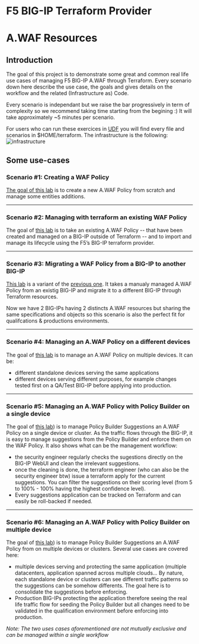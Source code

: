 # F5 BIG-IP Terraform Provider
# A.WAF Resources


## Introduction

The goal of this project is to demonstrate some great and common real life use cases of managing F5 BIG-IP A.WAF through Terraform.
Every scenario down here describe the use case, the goals and gives details on the workflow and the related (Infrastructure as) Code.

Every scenario is independant but we raise the bar progressively in term of complexity so we recommend taking time starting from the begining :) It will take approximately ~5 minutes per scenario.

For users who can run these exercices in [UDF](https://udf.f5.com) you will find every file and scenarios in $HOME/terraform. The infrastructure is the following:
![infrastructure](https://github.com/fchmainy/awaf_tf_docs/raw/main/0.Appendix/UDF-lab-architecture.jpeg)

## Some use-cases



### Scenario #1: Creating a WAF Policy

[The goal of this lab](https://github.com/fchmainy/awaf_tf_docs/tree/main/1.create) is to create a new A.WAF Policy from scratch and manage some entities additions.


------


### Scenario #2: Managing with terraform an existing WAF Policy
The goal of [this lab](https://github.com/fchmainy/awaf_tf_docs/blob/main/2.import/README.md) is to take an existing A.WAF Policy -- that have been created and managed on a BIG-IP outside of Terraform -- and to import and manage its lifecycle using the F5’s  BIG-IP terraform provider.


------


### Scenario #3: Migrating a WAF Policy from a BIG-IP to another BIG-IP
[This lab](https://github.com/fchmainy/awaf_tf_docs/tree/main/3.migrate) is a variant of the [previous one](https://github.com/fchmainy/awaf_tf_docs/blob/main/2.import). It takes a manualy managed A.WAF Policy from an existig BIG-IP and migrate it to a different BIG-IP through Terraform resources.

Now we have 2 BIG-IPs having 2 distincts A.WAF resources but sharing the same specifications and objects so this scenario is also the perfect fit for qualifcations & productions environments. 


------


### Scenario #4: Managing an A.WAF Policy on a different devices 
The goal of [this lab](https://github.com/fchmainy/awaf_tf_docs/tree/main/4.multiple) is to manage an A.WAF Policy on multiple devices. It can be:
- different standalone devices serving the same applications
- different devices serving different purposes, for example changes tested first on a QA/Test BIG-IP before applying into production.


------


### Scenario #5: Managing an A.WAF Policy with Policy Builder on a single device
The goal of [this lab](https://github.com/fchmainy/awaf_tf_docs/tree/main/5.policyBuilderSingle)) is to manage Policy Builder Suggestions an A.WAF Policy on a single device or cluster. As the traffic flows through the BIG-IP, it is easy to manage suggestions from the Policy Builder and enforce them on the WAF Policy. It also shows what can be the management workflow:
- the security engineer regularly checks the sugestions directly on the BIG-IP WebUI and clean the irrelevant suggestions.
- once the cleaning is done, the terraform engineer (who can also be the security engineer btw) issue a terraform apply for the current suggestions. You can filter the suggestions on their scoring level (from 5 to 100% - 100% having the highest confidence level).
- Every suggestions application can be tracked on Terraform and can easily be roll-backed if needed.


------


### Scenario #6: Managing an A.WAF Policy with Policy Builder on multiple device
The goal of [this lab](https://github.com/fchmainy/awaf_tf_docs/tree/main/6.policyBuilderMultiple)) is to manage Policy Builder Suggestions an A.WAF Policy from on multiple devices or clusters. Several use cases are covered here:
- multiple devices serving and protecting the same application (multiple datacenters, application spanned across multiple clouds... By nature, each standalone device or clusters can see different traffic patterns so the suggestions can be somehow differents. The goal here is to consolidate the suggestions before enforcing.
- Production BIG-IPs protecting the application therefore seeing the real life traffic flow for seeding the Policy Builder but all changes need to be validated in the qualification environment before enforcing into production.

*Note: The two uses cases aforementioned are not mutually exclusive and can be managed within a single workflow*
